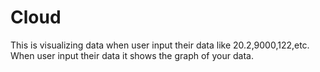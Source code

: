 # Cloud
This is visualizing data when user input their data like 20.2,9000,122,etc.
When user input their data it shows the graph of your data.
